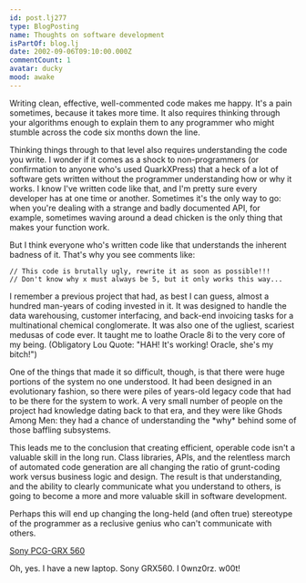 ```yaml
---
id: post.lj277
type: BlogPosting
name: Thoughts on software development
isPartOf: blog.lj
date: 2002-09-06T09:10:00.000Z
commentCount: 1
avatar: ducky
mood: awake
---
```

Writing clean, effective, well-commented code makes me happy. It's a pain sometimes, because it takes more time. It also requires thinking through your algorithms enough to explain them to any programmer who might stumble across the code six months down the line.

Thinking things through to that level also requires understanding the code you write. I wonder if it comes as a shock to non-programmers (or confirmation to anyone who's used QuarkXPress) that a heck of a lot of software gets written without the programmer understanding how or why it works. I know I've written code like that, and I'm pretty sure every developer has at one time or another. Sometimes it's the only way to go: when you're dealing with a strange and badly documented API, for example, sometimes waving around a dead chicken is the only thing that makes your function work.

But I think everyone who's written code like that understands the inherent badness of it. That's why you see comments like:

```
// This code is brutally ugly, rewrite it as soon as possible!!!
// Don't know why x must always be 5, but it only works this way...
```

I remember a previous project that had, as best I can guess, almost a hundred man-years of coding invested in it. It was designed to handle the data warehousing, customer interfacing, and back-end invoicing tasks for a multinational chemical conglomerate. It was also one of the ugliest, scariest medusas of code ever. It taught me to loathe Oracle 8i to the very core of my being. (Obligatory Lou Quote: "HAH! It's working! Oracle, she's my bitch!")

One of the things that made it so difficult, though, is that there were huge portions of the system no one understood. It had been designed in an evolutionary fashion, so there were piles of years-old legacy code that had to be there for the system to work. A very small number of people on the project had knowledge dating back to that era, and they were like Ghods Among Men: they had a chance of understanding the \*why\* behind some of those baffling subsystems.

This leads me to the conclusion that creating efficient, operable code isn't a valuable skill in the long run. Class libraries, APIs, and the relentless march of automated code generation are all changing the ratio of grunt-coding work versus business logic and design. The result is that understanding, and the ability to clearly communicate what you understand to others, is going to become a more and more valuable skill in software development.

Perhaps this will end up changing the long-held (and often true) stereotype of the programmer as a reclusive genius who can't communicate with others.

[Sony PCG-GRX 560](http://www.sonystyle.com/images/250x250/shots/pcggrx560.jpg)

Oh, yes. I have a new laptop. Sony GRX560. I 0wnz0rz. w00t!
